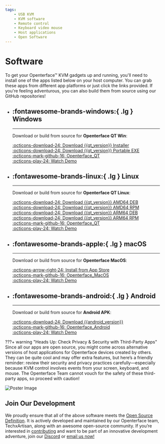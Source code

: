 ```yaml
---
tags:
    - USB KVM
    - KVM software
    - Remote control
    - Keyboard video mouse
    - Host applications
    - Open Software
---
```


# Software

To get your Openterface™ KVM gadgets up and running, you'll need to install one of the apps listed below on your host computer. You can grab these apps from different app platforms or just click the links provided. If you're feeling adventurous, you can also build them from source using our GitHub repositories!

<div class="grid cards" markdown>

-   ## :fontawesome-brands-windows:{ .lg } __Windows__

    ---

    Download or build from source for **Openterface QT Win**:

    [:octicons-download-24: Download {{qt_version}} Installer](https://github.com/TechxArtisanStudio/Openterface_QT/releases/download/{{qt_version}}/openterfaceQT.windows.amd64.installer.zip)  <br>
    [:octicons-download-24: Download {{qt_version}} Portable EXE](https://github.com/TechxArtisanStudio/Openterface_QT/releases/download/{{qt_version}}/openterfaceQT.windows.amd64.portable.zip)  <br>
    [:octicons-mark-github-16: Openterface_QT](https://github.com/TechxArtisanStudio/Openterface_QT)  <br>
    [:octicons-play-24: Watch Demo](https://youtu.be/ERzpGtRvP2o?si=e9k402f0nxsD8o2j)

-   ## :fontawesome-brands-linux:{ .lg } __Linux__

    ---

    Download or build from source for **Openterface QT Linux**:

    [:octicons-download-24: Download {{qt_version}} AMD64 DEB](https://github.com/TechxArtisanStudio/Openterface_QT/releases/download/{{qt_version}}/openterfaceQT.linux.amd64.deb)  <br>
    [:octicons-download-24: Download {{qt_version}} AMD64 RPM](https://github.com/TechxArtisanStudio/Openterface_QT/releases/download/{{qt_version}}/openterfaceQT.linux.amd64.rpm)  <br>
    [:octicons-download-24: Download {{qt_version}} ARM64 DEB](https://github.com/TechxArtisanStudio/Openterface_QT/releases/download/{{qt_version}}/openterfaceQT.linux.arm64.deb)  <br>
    [:octicons-download-24: Download {{qt_version}} ARM64 RPM](https://github.com/TechxArtisanStudio/Openterface_QT/releases/download/{{qt_version}}/openterfaceQT.linux.arm64.rpm)  <br>
    [:octicons-mark-github-16: Openterface_QT](https://github.com/TechxArtisanStudio/Openterface_QT)  <br>
    [:octicons-play-24: Watch Demo](https://youtu.be/_ScpI6TC0Pk?si=FSg7A2zmST8QbFec)

-   ## :fontawesome-brands-apple:{ .lg } __macOS__

    ---

    Download or build from source for **Openterface MacOS**:

    [:octicons-arrow-right-24: Install from App Store](/appstore) <br>
    [:octicons-mark-github-16: Openterface_MacOS](https://github.com/TechxArtisanStudio/Openterface_MacOS)  <br>
    [:octicons-play-24: Watch Demo](https://youtu.be/m7OpUem0zqY?si=tclfl0Jl77tmE6_e)

-   ## :fontawesome-brands-android:{ .lg } __Android__

    ---

    Download or build from source for **Android APK**:

    [:octicons-download-24: Download {{android_version}}](https://github.com/TechxArtisanStudio/Openterface_Android/releases/download/{{android_version}}/OpenterfaceAndroid.apk)  <br>
    [:octicons-mark-github-16: Openterface_Android](https://github.com/TechxArtisanStudio/Openterface_Android)  <br>
    [:octicons-play-24: Watch Demo](https://x.com/TechxArtisan/status/1825460088922071398)

</div>

???+ warning "Heads Up: Check Privacy & Security with Third-Party Apps"
    Since all our apps are open source, you might come across alternative versions of host applications for Openterface devices created by others. They can be quite cool and may offer extra features, but here’s a friendly reminder: review their security and privacy practices carefully—especially because KVM control involves events from your screen, keyboard, and mouse. The Openterface Team cannot vouch for the safety of these third-party apps, so proceed with caution!

<div class="container">
    <img src="/images/product/win_qt_app.jpg" alt="Poster Image" class="poster-image-shadow">
</div>

## Join Our Development

We proudly ensure that all of the above software meets the [Open Source Definition](/compliance). It is actively developed and maintained by our Openterface team, TechxArtisan, along with an awesome open-source community. If you’re interested in [contributing](/contributing) and want to be part of an innovative development adventure, join our [Discord](/discord) or [email us now!](mailto:info@techxartisan.com)
